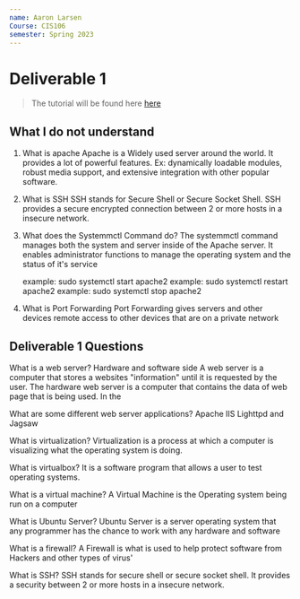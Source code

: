 ```yaml
---
name: Aaron Larsen
Course: CIS106
semester: Spring 2023
---
```


# Deliverable 1

> The tutorial will be found here [here](https://www.digitalocean.com/community/tutorials/how-to-install-the-apache-web-server-on-ubuntu-22-04)

## What I do not understand

1) What is apache
   Apache is a Widely used server around the world. It provides a lot of powerful features. Ex: dynamically loadable modules, robust media support, and extensive integration with other popular software.

2) What is SSH
   SSH stands for Secure Shell or Secure Socket Shell. SSH provides a secure encrypted connection between 2 or more hosts in a insecure network.
   

3) What does the Systemmctl Command do?
   The systemmctl command manages both the system and server inside of the Apache server. It enables administrator functions to manage the operating system and the status of it's service
   
   example: sudo systemctl start apache2
   example: sudo systemctl restart apache2
   example: sudo systemctl stop apache2

4) What is Port Forwarding   Port Forwarding gives servers and other devices remote access to other devices that are on a private network
   
## Deliverable 1 Questions

What is a web server? Hardware and software side
A web server is a computer that stores a websites "information" until it is requested by the user. The hardware web server is a computer that contains the data of web page that is being used. In the 

What are some different web server applications?
Apache  IIS Lighttpd and Jagsaw 

What is virtualization?
Virtualization is a process at which a computer is visualizing what the operating system is doing.

What is virtualbox?
It is a software program that allows a user to test operating systems.

What is a virtual machine?
A Virtual Machine is the Operating system being run on a computer

What is Ubuntu Server?
Ubuntu Server is a server operating system that any programmer has the chance to work with any hardware and software

What is a firewall?
A Firewall is what is used to help protect software from Hackers and other types of virus'

What is SSH?
SSH stands for secure shell or secure socket shell. It provides a security between 2 or more hosts in a insecure network.